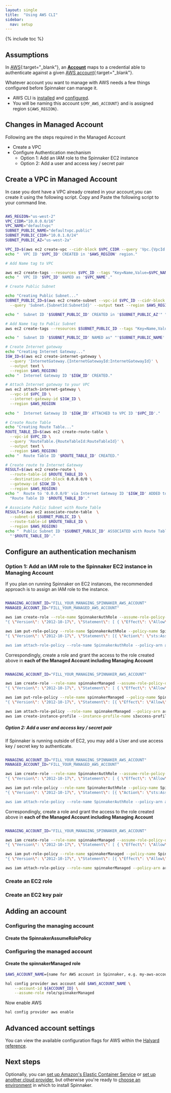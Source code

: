 ```yaml
---
layout: single
title:  "Using AWS CLI"
sidebar:
  nav: setup
---
```


{% include toc %}

## Assumptions
In [AWS](https://aws.amazon.com/){:target="\_blank"}, an [__Account__](/concepts/providers/#accounts)
maps to a credential able to authenticate against a given [AWS
account](https://aws.amazon.com/account/){:target="\_blank"}.

Whatever account you want to manage with AWS needs a few things configured before Spinnaker can manage it.

* AWS CLI is [installed](https://docs.aws.amazon.com/cli/latest/userguide/installing.html) and [configured](https://docs.aws.amazon.com/cli/latest/userguide/cli-chap-getting-started.html).
* You will be naming this account `${MY_AWS_ACCOUNT}` and is assigned region `${AWS_REGION}`.


## Changes in Managed Account

Following are the steps required in the Managed Account

* Create a VPC
* Configure Authentication mechanism
    * Option 1: Add an IAM role to the Spinnaker EC2 instance
    * Option 2: Add a user and access key / secret pair


## Create a VPC in Managed Account
In case you dont have a VPC already created in your account,you can create it using the following script.
Copy and Paste the following script to your command line.

```bash

AWS_REGION="us-west-2"
VPC_CIDR="10.0.0.0/16"
VPC_NAME="defaultvpc"
SUBNET_PUBLIC_NAME="defaultvpc.public"
SUBNET_PUBLIC_CIDR="10.0.1.0/24"
SUBNET_PUBLIC_AZ="us-west-2a"

VPC_ID=$(aws ec2 create-vpc --cidr-block $VPC_CIDR --query 'Vpc.{VpcId:VpcId}' --output text --region $AWS_REGION)
echo "  VPC ID '$VPC_ID' CREATED in '$AWS_REGION' region."

# Add Name tag to VPC

aws ec2 create-tags --resources $VPC_ID --tags "Key=Name,Value=$VPC_NAME" --region $AWS_REGION
echo "  VPC ID '$VPC_ID' NAMED as '$VPC_NAME'."

# Create Public Subnet

echo "Creating Public Subnet..."
SUBNET_PUBLIC_ID=$(aws ec2 create-subnet --vpc-id $VPC_ID --cidr-block $SUBNET_PUBLIC_CIDR --availability-zone $SUBNET_PUBLIC_AZ \
  --query 'Subnet.{SubnetId:SubnetId}' --output text --region $AWS_REGION)

echo "  Subnet ID '$SUBNET_PUBLIC_ID' CREATED in '$SUBNET_PUBLIC_AZ'" "Availability Zone."

# Add Name tag to Public Subnet
aws ec2 create-tags --resources $SUBNET_PUBLIC_ID --tags "Key=Name,Value=$SUBNET_PUBLIC_NAME" --region $AWS_REGION

echo "  Subnet ID '$SUBNET_PUBLIC_ID' NAMED as" "'$SUBNET_PUBLIC_NAME'."

# Create Internet gateway
echo "Creating Internet Gateway..."
IGW_ID=$(aws ec2 create-internet-gateway \
  --query 'InternetGateway.{InternetGatewayId:InternetGatewayId}' \
  --output text \
  --region $AWS_REGION)
echo "  Internet Gateway ID '$IGW_ID' CREATED."

# Attach Internet gateway to your VPC
aws ec2 attach-internet-gateway \
  --vpc-id $VPC_ID \
  --internet-gateway-id $IGW_ID \
  --region $AWS_REGION
  
echo "  Internet Gateway ID '$IGW_ID' ATTACHED to VPC ID '$VPC_ID'."

# Create Route Table
echo "Creating Route Table..."
ROUTE_TABLE_ID=$(aws ec2 create-route-table \
  --vpc-id $VPC_ID \
  --query 'RouteTable.{RouteTableId:RouteTableId}' \
  --output text \
  --region $AWS_REGION)
echo "  Route Table ID '$ROUTE_TABLE_ID' CREATED."

# Create route to Internet Gateway
RESULT=$(aws ec2 create-route \
  --route-table-id $ROUTE_TABLE_ID \
  --destination-cidr-block 0.0.0.0/0 \
  --gateway-id $IGW_ID \
  --region $AWS_REGION)
echo "  Route to '0.0.0.0/0' via Internet Gateway ID '$IGW_ID' ADDED to" \
  "Route Table ID '$ROUTE_TABLE_ID'."

# Associate Public Subnet with Route Table
RESULT=$(aws ec2 associate-route-table  \
  --subnet-id $SUBNET_PUBLIC_ID \
  --route-table-id $ROUTE_TABLE_ID \
  --region $AWS_REGION)
echo "  Public Subnet ID '$SUBNET_PUBLIC_ID' ASSOCIATED with Route Table ID" \
  "'$ROUTE_TABLE_ID'."


```

## Configure an authentication mechanism

### Option 1: Add an IAM role to the Spinnaker EC2 instance in Managing Account
If you plan on running Spinnaker on EC2 instances, the recommended approach is to assign an IAM role to the instance.


```bash

MANAGING_ACCOUNT_ID="FILL_YOUR_MANAGING_SPINNAKER_AWS_ACCOUNT"
MANAGED_ACCOUNT_ID="FILL_YOUR_MANAGED_AWS_ACCOUNT"

aws iam create-role --role-name SpinnakerAuthRole --assume-role-policy-document \
"{ \"Version\": \"2012-10-17\", \"Statement\": [ { \"Effect\": \"Allow\", \"Principal\": { \"AWS\": \"ec2.amazonaws.com\"}, \"Action\": \"sts:AssumeRole\" } ] }"

aws iam put-role-policy --role-name SpinnakerAuthRole --policy-name SpinnakerAssumeRolePolicy --policy-document \
"{ \"Version\": \"2012-10-17\", \"Statement\": [{ \"Action\": \"sts:AssumeRole\", \"Resource\": [ \"arn:aws:iam::${MANAGING_ACCOUNT_ID}:role/spinnakerManaged\", \"arn:aws:iam::${MANAGED_ACCOUNT_ID}:role/spinnakerManaged\" ], \"Effect\": \"Allow\" }] }

aws iam attach-role-policy --role-name SpinnakerAuthRole --policy-arn arn:aws:iam::aws:policy/PowerUserAccess
```


Correspondingly, create a role and grant the access to the role created above in __**each of the Managed Account including Managing Account**__

```bash

MANAGING_ACCOUNT_ID="FILL_YOUR_MANAGING_SPINNAKER_AWS_ACCOUNT"

aws iam create-role --role-name spinnakerManaged --assume-role-policy-document \
"{ \"Version\": \"2012-10-17\", \"Statement\": [ { \"Effect\": \"Allow\", \"Principal\": { \"Service\": \"arn:aws:iam::${MANAGING_ACCOUNT_ID}:role/BaseIAMRole\"}, \"Action\": \"sts:AssumeRole\" } ] }"

aws iam put-role-policy --role-name spinnakerManaged --policy-name SpinnakerPassRole --policy-document \
"{ \"Version\": \"2012-10-17\", \"Statement\": [{ \"Effect\": \"Allow\", \"Action\": [ \"ec2:*\" ], \"Resource\": \"*\" }, { \"Effect\": \"Allow\", \"Action\": \"iam:PassRole\", \"Resource\": \"arn:aws:iam::${MANAGING_ACCOUNT_ID}:role/BaseIAMRole\" }] }"

aws iam attach-role-policy --role-name spinnakerManaged --policy-arn arn:aws:iam::aws:policy/PowerUserAccess
aws iam create-instance-profile --instance-profile-name s3access-profile
```


##### Option 2: Add a user and access key / secret pair

If Spinnaker is running outside of EC2, you may add a User and use access key / secret key to authenticate.

```bash

MANAGING_ACCOUNT_ID="FILL_YOUR_MANAGING_SPINNAKER_AWS_ACCOUNT"
MANAGED_ACCOUNT_ID="FILL_YOUR_MANAGED_AWS_ACCOUNT"

aws iam create-role --role-name SpinnakerAuthRole --assume-role-policy-document \
"{ \"Version\": \"2012-10-17\", \"Statement\": [ { \"Effect\": \"Allow\", \"Principal\": { \"AWS\": \"ec2.amazonaws.com\"}, \"Action\": \"sts:AssumeRole\" } ] }"

aws iam put-role-policy --role-name SpinnakerAuthRole --policy-name SpinnakerAssumeRolePolicy --policy-document \
"{ \"Version\": \"2012-10-17\", \"Statement\": [{ \"Action\": \"sts:AssumeRole\", \"Resource\": [ \"arn:aws:iam::${MANAGING_ACCOUNT_ID}:role/spinnakerManaged\", \"arn:aws:iam::${MANAGED_ACCOUNT_ID}:role/spinnakerManaged\" ], \"Effect\": \"Allow\" }] }

aws iam attach-role-policy --role-name SpinnakerAuthRole --policy-arn arn:aws:iam::aws:policy/PowerUserAccess
```


Correspondingly, create a role and grant the access to the role created above in __**each of the Managed Account including Managing Account**__

```bash

MANAGING_ACCOUNT_ID="FILL_YOUR_MANAGING_SPINNAKER_AWS_ACCOUNT"

aws iam create-role --role-name spinnakerManaged --assume-role-policy-document \
"{ \"Version\": \"2012-10-17\", \"Statement\": [ { \"Effect\": \"Allow\", \"Principal\": { \"Service\": \"arn:aws:iam::${MANAGING_ACCOUNT_ID}:role/BaseIAMRole\"}, \"Action\": \"sts:AssumeRole\" } ] }"

aws iam put-role-policy --role-name spinnakerManaged --policy-name SpinnakerPassRole --policy-document \
"{ \"Version\": \"2012-10-17\", \"Statement\": [{ \"Effect\": \"Allow\", \"Action\": [ \"ec2:*\" ], \"Resource\": \"*\" }, { \"Effect\": \"Allow\", \"Action\": \"iam:PassRole\", \"Resource\": \"arn:aws:iam::${MANAGING_ACCOUNT_ID}:role/BaseIAMRole\" }] }"

aws iam attach-role-policy --role-name spinnakerManaged --policy-arn arn:aws:iam::aws:policy/PowerUserAccess
```

### Create an EC2 role



### Create an EC2 key pair


## Adding an account


### Configuring the managing account



#### Create the SpinnakerAssumeRolePolicy









### Configuring the managed account



#### Create the spinnakerManaged role


```bash
$AWS_ACCOUNT_NAME={name for AWS account in Spinnaker, e.g. my-aws-account}

hal config provider aws account add $AWS_ACCOUNT_NAME \
    --account-id ${ACCOUNT_ID} \
    --assume-role role/spinnakerManaged
```

Now enable AWS

```bash
hal config provider aws enable
```

## Advanced account settings

You can view the available configuration flags for AWS within the
[Halyard reference](/reference/halyard/commands#hal-config-provider-aws-account-add).

## Next steps

Optionally, you can [set up Amazon's Elastic Container
Service](/setup/install/providers/ecs/) or [set up another cloud
provider](/setup/install/providers/), but otherwise you're ready to
[choose an environment](/setup/install/environment/)
in which to install Spinnaker.
